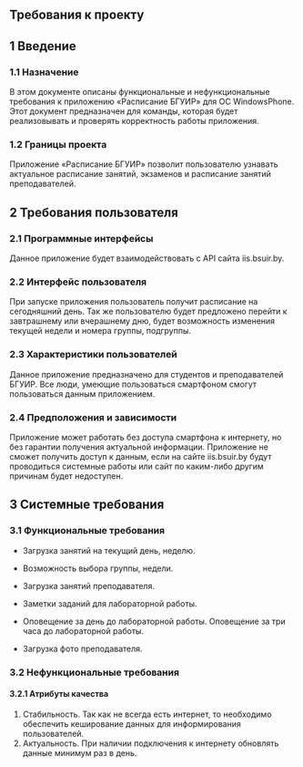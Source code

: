 ## Требования к проекту
## 1 Введение
### 1.1 Назначение
В этом документе описаны функциональные и нефункциональные требования к приложению «Расписание БГУИР» для ОС WindowsPhone. Этот документ предназначен для команды, которая будет реализовывать и проверять корректность работы приложения.
### 1.2 Границы проекта
Приложение «Расписание БГУИР» позволит пользователю узнавать актуальное расписание занятий, экзаменов и расписание занятий преподавателей.
## 2 Требования пользователя
### 2.1 Программные интерфейсы
Данное приложение будет взаимодействовать с API сайта iis.bsuir.by.
### 2.2 Интерфейс пользователя
При запуске приложения пользователь получит расписание на сегодняшний день. Так же пользователю будет предложено перейти к завтрашнему или вчерашнему дню, будет возможность изменения текущей недели и номера группы, подгруппы.

### 2.3 Характеристики пользователей
Данное приложение предназначено для студентов и преподавателей БГУИР. Все люди, умеющие пользоваться смартфоном смогут пользоваться данным приложением.
### 2.4 Предположения и зависимости
Приложение может работать без доступа смартфона к интернету, но без гарантии получения актуальной информации. Приложение не сможет получить доступ к данным, если на сайте iis.bsuir.by будут проводиться системные работы или сайт по каким-либо другим причинам будет недоступен.
## 3 Системные требования
### 3.1 Функциональные требования
 - Загрузка занятий на текущий день, неделю.
 
 - Возможность выбора группы, недели.
 
 - Загрузка занятий преподавателя.
 
 - Заметки заданий для лабораторной работы.
 
 - Оповещение за день до лабораторной работы. Оповещение за три часа до лабораторной работы.
 
 - Загрузка фото преподавателя.
### 3.2 Нефункциональные требования
#### 3.2.1 Атрибуты качества
1. Стабильность. Так как не всегда есть интернет, то необходимо обеспечить кеширование данных для информирования пользователей.
2. Актуальность. При наличии подключения к интернету обновлять данные минимум раз в день.

